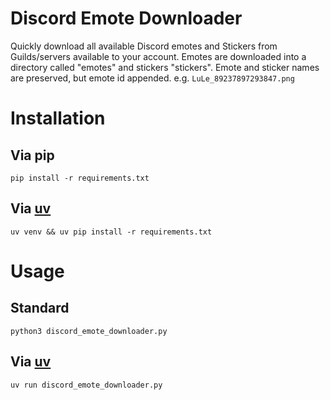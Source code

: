 # Discord Emote Downloader

Quickly download all available Discord emotes and Stickers from Guilds/servers available to your account. Emotes are downloaded into a directory called "emotes" and stickers "stickers". Emote and sticker names are preserved, but emote id appended. e.g. `LuLe_89237897293847.png`

# Installation

## Via pip
```
pip install -r requirements.txt
```

## Via [uv](https://github.com/astral-sh/uv)
```
uv venv && uv pip install -r requirements.txt
```

# Usage

## Standard
```
python3 discord_emote_downloader.py
```

## Via [uv](https://github.com/astral-sh/uv)

```
uv run discord_emote_downloader.py
```